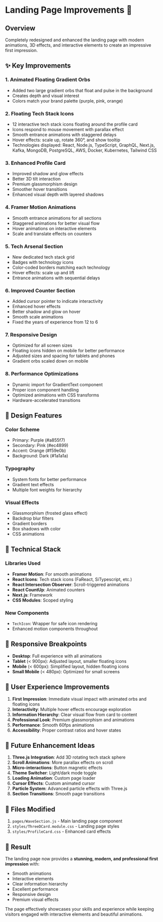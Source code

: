 # Landing Page Improvements 🚀

## Overview

Completely redesigned and enhanced the landing page with modern animations, 3D effects, and interactive elements to create an impressive first impression.

## ✨ Key Improvements

### 1. **Animated Floating Gradient Orbs**

- Added two large gradient orbs that float and pulse in the background
- Creates depth and visual interest
- Colors match your brand palette (purple, pink, orange)

### 2. **Floating Tech Stack Icons**

- 12 interactive tech stack icons floating around the profile card
- Icons respond to mouse movement with parallax effect
- Smooth entrance animations with staggered delays
- Hover effects: scale up, rotate 360°, and show tooltip
- Technologies displayed: React, Node.js, TypeScript, GraphQL, Next.js, Kafka, MongoDB, PostgreSQL, AWS, Docker, Kubernetes, Tailwind CSS

### 3. **Enhanced Profile Card**

- Improved shadow and glow effects
- Better 3D tilt interaction
- Premium glassmorphism design
- Smoother hover transitions
- Enhanced visual depth with layered shadows

### 4. **Framer Motion Animations**

- Smooth entrance animations for all sections
- Staggered animations for better visual flow
- Hover animations on interactive elements
- Scale and translate effects on counters

### 5. **Tech Arsenal Section**

- New dedicated tech stack grid
- Badges with technology icons
- Color-coded borders matching each technology
- Hover effects: scale up and lift
- Entrance animations with sequential delays

### 6. **Improved Counter Section**

- Added cursor pointer to indicate interactivity
- Enhanced hover effects
- Better shadow and glow on hover
- Smooth scale animations
- Fixed the years of experience from 12 to 6

### 7. **Responsive Design**

- Optimized for all screen sizes
- Floating icons hidden on mobile for better performance
- Adjusted sizes and spacing for tablets and phones
- Gradient orbs scaled down on mobile

### 8. **Performance Optimizations**

- Dynamic import for GradientText component
- Proper icon component handling
- Optimized animations with CSS transforms
- Hardware-accelerated transitions

## 🎨 Design Features

### Color Scheme

- Primary: Purple (#a855f7)
- Secondary: Pink (#ec4899)
- Accent: Orange (#f59e0b)
- Background: Dark (#1a1a1a)

### Typography

- System fonts for better performance
- Gradient text effects
- Multiple font weights for hierarchy

### Visual Effects

- Glassmorphism (frosted glass effect)
- Backdrop blur filters
- Gradient borders
- Box shadows with color
- CSS animations

## 🔧 Technical Stack

### Libraries Used

- **Framer Motion**: For smooth animations
- **React Icons**: Tech stack icons (FaReact, SiTypescript, etc.)
- **React Intersection Observer**: Scroll-triggered animations
- **React CountUp**: Animated counters
- **Next.js**: Framework
- **CSS Modules**: Scoped styling

### New Components

- `TechIcon`: Wrapper for safe icon rendering
- Enhanced motion components throughout

## 📱 Responsive Breakpoints

- **Desktop**: Full experience with all animations
- **Tablet** (< 900px): Adjusted layout, smaller floating icons
- **Mobile** (< 600px): Simplified layout, hidden floating icons
- **Small Mobile** (< 480px): Optimized for small screens

## 🎯 User Experience Improvements

1. **First Impression**: Immediate visual impact with animated orbs and floating icons
2. **Interactivity**: Multiple hover effects encourage exploration
3. **Information Hierarchy**: Clear visual flow from card to content
4. **Professional Look**: Premium glassmorphism and animations
5. **Performance**: Smooth 60fps animations
6. **Accessibility**: Proper contrast ratios and hover states

## 🚀 Future Enhancement Ideas

1. **Three.js Integration**: Add 3D rotating tech stack sphere
2. **Scroll Animations**: More parallax effects on scroll
3. **Micro-interactions**: Button magnetic effects
4. **Theme Switcher**: Light/dark mode toggle
5. **Loading Animation**: Custom page loader
6. **Cursor Effects**: Custom animated cursor
7. **Particle System**: Advanced particle effects with Three.js
8. **Section Transitions**: Smooth page transitions

## 📝 Files Modified

1. `pages/WaveSection.js` - Main landing page component
2. `styles/ThreeDCard.module.css` - Landing page styles
3. `styles/ProfileCard.css` - Enhanced card effects

## 🎉 Result

The landing page now provides a **stunning, modern, and professional first impression** with:

- Smooth animations
- Interactive elements
- Clear information hierarchy
- Excellent performance
- Responsive design
- Premium visual effects

The page effectively showcases your skills and experience while keeping visitors engaged with interactive elements and beautiful animations.
